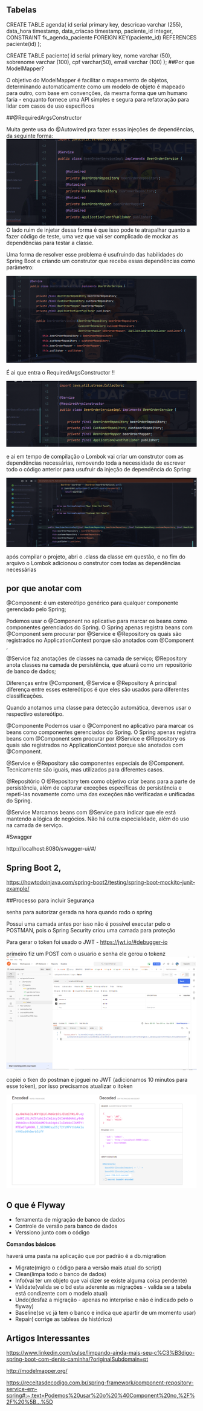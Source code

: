 











## Tabelas

CREATE TABLE agenda(
id serial primary key,
descricao varchar (255),
data_hora timestamp,
data_criacao timestamp,
paciente_id integer,
CONSTRAINT fk_agenda_paciente FOREIGN KEY(paciente_id) REFERENCES paciente(id)
);



CREATE TABLE paciente(
id serial primary key,
nome varchar (50),
sobrenome varchar (100),
cpf varchar(50),
email varchar (100)
);
##Por que ModelMapper?

O objetivo do ModelMapper é facilitar o mapeamento de objetos, determinando automaticamente como um modelo de objeto é 
mapeado para outro, com base em convenções, da mesma forma que um humano faria - enquanto fornece uma API simples e 
segura para refatoração para lidar com casos de uso específicos

##@RequiredArgsConstructor

Muita gente usa do @Autowired pra fazer essas injeções de dependências, da seguinte forma:
![img.png](img.png)
O lado ruim de injetar dessa forma é que isso pode te atrapalhar quanto a fazer código de teste, uma vez que vai ser 
complicado de mockar as dependências para testar a classe.

Uma forma de resolver esse problema é usufruindo das habilidades do Spring Boot e criando um construtor que receba essas
dependências como parâmetro:

![img_1.png](img_1.png)

É ai que entra o RequiredArgsConstructor !!

![img_2.png](img_2.png)

e ai em tempo de compilação o Lombok vai criar um construtor com as dependências necessárias, removendo toda a
necessidade de escrever todo o código anterior para usufruir da injeção de dependência do Spring:

![img_3.png](img_3.png)

após compilar o projeto, abri o .class da classe em questão, e no fim do arquivo o Lombok adicionou o construtor com
todas as dependências necessárias

## por que anotar com
@Component: é um estereótipo genérico para qualquer componente gerenciado pelo Spring;

Podemos usar o @Component no aplicativo para marcar os beans como componentes gerenciados do Spring. O Spring apenas
registra beans com @Component sem procurar por @Service e @Repository os quais são registrados no ApplicationContext
porque são anotados com @Component ,


@Service faz anotações de classes na camada de serviço;
@Repository anota classes na camada de persistência, que atuará como um repositório de banco de dados;

Diferenças entre @Component, @Service e @Repository
A principal diferença entre esses estereótipos é que eles são usados para diferentes classificações.

Quando anotamos uma classe para detecção automática, devemos usar o respectivo estereótipo.

@Componente
Podemos usar o @Component no aplicativo para marcar os beans como componentes gerenciados do Spring. O Spring apenas 
registra beans com @Component sem procurar por @Service e @Repository os quais são registrados no ApplicationContext 
porque são anotados com @Component.

@Service e @Repository são componentes especíais de @Component. Tecnicamente são iguais, mas utilizados para diferentes casos.

@Repositório
O @Repository tem como objetivo criar beans para a parte de persistência, além de capturar exceções específicas de 
persistência e repeti-las novamente como uma das exceções não verificadas e unificadas do Spring.

@Service
Marcamos beans com @Service para indicar que ele está mantendo a lógica de negócios. Não há outra especialidade, além 
do uso na camada de serviço.

#Swagger

http://localhost:8080/swagger-ui/#/


## Spring Boot 2,
https://howtodoinjava.com/spring-boot2/testing/spring-boot-mockito-junit-example/


##Processo para incluir Segurança

senha para autorizar gerada na hora quando rodo o spring

Possui uma camada antes por isso não é possivel executar pelo o POSTMAN, pois o Spring Security criou uma camada para proteção

Para gerar o token foi usado o JWT - https://jwt.io/#debugger-io


primeiro fiz um POST com o usuario e senha ele gerou o tokenz\
![img_5.png](img_5.png)

copiei o tken do postman e joguei no JWT (adicionamos 10 minutos para esse token), por isso precisamos atualizar o itoken 

![img_4.png](img_4.png)


## O que é Flyway

- ferramenta de migração de banco de dados
- Controle de versão para banco de dados
- Verssiono junto com o código

 **Comandos básicos**


haverá uma pasta na aplicação que por padrão é a db.migration
- Migrate(migro o código para a versão mais atual do script)
- Clean(limpa todo o banco de dados)
- Info(vai ter um objeto que vai dizer se existe alguma coisa pendente)
- Validate(valida se o bd esta aderente as migrações - valida se a tabela está condizente com o modelo atual)
- Undo(desfaz a migração - apenas no interprise e não é indicado pelo o flyway)
- Baseline(se vc já tem o banco e indica que apartir de um momento usar)
- Repair( corrige as tableas de histórico)




## Artigos Interessantes

https://www.linkedin.com/pulse/limpando-ainda-mais-seu-c%C3%B3digo-spring-boot-com-denis-caminha/?originalSubdomain=pt

http://modelmapper.org/

https://receitasdecodigo.com.br/spring-framework/component-repository-service-em-spring#:~:text=Podemos%20usar%20o%20%40Component%20no,%2F%2F%20%5B...%5D
